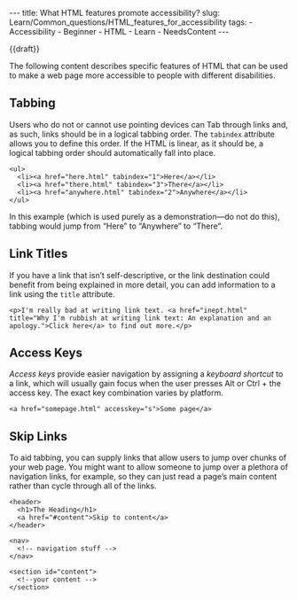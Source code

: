 --- title: What HTML features promote accessibility? slug: Learn/Common_questions/HTML_features_for_accessibility tags: - Accessibility - Beginner - HTML - Learn - NeedsContent ---

{{draft}}

The following content describes specific features of HTML that can be used to make a web page more accessible to people with different disabilities.

## Tabbing

Users who do not or cannot use pointing devices can Tab through links and, as such, links should be in a logical tabbing order. The `tabindex` attribute allows you to define this order. If the HTML is linear, as it should be, a logical tabbing order should automatically fall into place.

    <ul>
      <li><a href="here.html" tabindex="1">Here</a></li>
      <li><a href="there.html" tabindex="3">There</a></li>
      <li><a href="anywhere.html" tabindex="2">Anywhere</a></li>
    </ul>

In this example (which is used purely as a demonstration—do not do this), tabbing would jump from “Here” to “Anywhere” to “There”.

## Link Titles

If you have a link that isn’t self-descriptive, or the link destination could benefit from being explained in more detail, you can add information to a link using the `title` attribute.

    <p>I'm really bad at writing link text. <a href="inept.html" title="Why I'm rubbish at writing link text: An explanation and an apology.">Click here</a> to find out more.</p>

## Access Keys

_Access keys_ provide easier navigation by assigning a _keyboard shortcut_ to a link, which will usually gain focus when the user presses Alt or Ctrl + the access key. The exact key combination varies by platform.

    <a href="somepage.html" accesskey="s">Some page</a>

## Skip Links

To aid tabbing, you can supply links that allow users to jump over chunks of your web page. You might want to allow someone to jump over a plethora of navigation links, for example, so they can just read a page’s main content rather than cycle through all of the links.

    <header>
      <h1>The Heading</h1>
      <a href="#content">Skip to content</a>
    </header>

    <nav>
      <!-- navigation stuff -->
    </nav>

    <section id="content">
      <!--your content -->
    </section>
